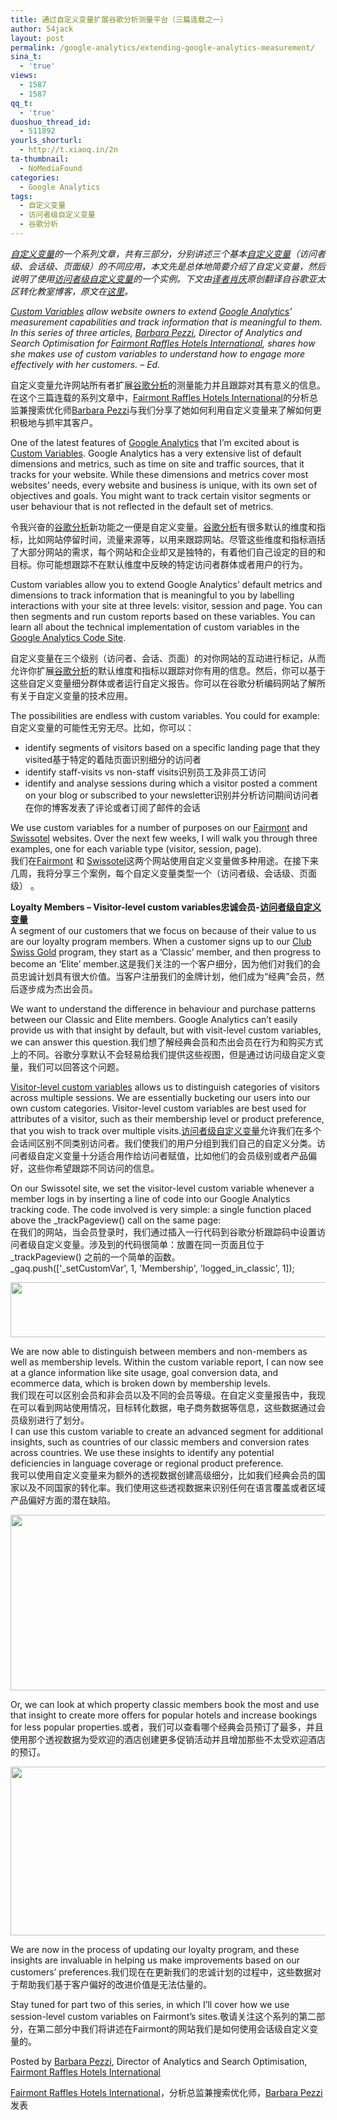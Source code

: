 ```yaml
---
title: 通过自定义变量扩展谷歌分析测量平台（三篇连载之一）
author: 54jack
layout: post
permalink: /google-analytics/extending-google-analytics-measurement/
sina_t:
  - 'true'
views:
  - 1587
  - 1587
qq_t:
  - 'true'
duoshuo_thread_id:
  - 511892
yourls_shorturl:
  - http://t.xiaoq.in/2n
ta-thumbnail:
  - NoMediaFound
categories:
  - Google Analytics
tags:
  - 自定义变量
  - 访问者级自定义变量
  - 谷歌分析
---
```

*<span class='wp_keywordlink_affiliate'><a href="https://xiaoq.in/tag/%e8%87%aa%e5%ae%9a%e4%b9%89%e5%8f%98%e9%87%8f/" title="查看自定义变量中的全部文章" target="_blank">自定义变量</a></span>的一个系列文章，共有三部分，分别讲述三个基本<span class='wp_keywordlink_affiliate'><a href="https://xiaoq.in/tag/%e8%87%aa%e5%ae%9a%e4%b9%89%e5%8f%98%e9%87%8f/" title="查看自定义变量中的全部文章" target="_blank">自定义变量</a></span>（访问者级、会话级、页面级）的不同应用，本文先是总体地简要介绍了自定义变量，然后说明了使用<span class='wp_keywordlink_affiliate'><a href="https://xiaoq.in/tag/%e8%ae%bf%e9%97%ae%e8%80%85%e7%ba%a7%e8%87%aa%e5%ae%9a%e4%b9%89%e5%8f%98%e9%87%8f/" title="查看访问者级自定义变量中的全部文章" target="_blank">访问者级自定义变量</a></span>的一个实例。下文由<span class='wp_keywordlink'><a href="http://www.yeezhe.com/" title="译者" target="_blank">译者</a></span><span class='wp_keywordlink'><a href="https://xiaoq.in/" title="肖庆" target="_blank">肖庆</a></span>原创翻译自谷歌亚太区转化教室博客，原文在<a title="通过自定义变量扩展谷歌分析测量平台，第一部分" href="http://conversionroom-japac.blogspot.com/2011/04/extending-google-analytics-measurement.html" target="_blank">这里</a>。*

*[Custom Variables][1] allow website owners to extend <span class='wp_keywordlink'><a href="https://xiaoq.in/google-analytics/" title="Google Analytics" target="_blank">Google Analytics</a></span>’ measurement capabilities and track information that is meaningful to them. In this series of three articles, [Barbara Pezzi][2], Director of Analytics and Search Optimisation for [Fairmont Raffles Hotels International][3], shares how she makes use of custom variables to understand how to engage more effectively with her customers. – Ed.*

自定义变量允许网站所有者扩展<span class='wp_keywordlink'><a href="https://xiaoq.in/google-analytics/" title="谷歌分析" target="_blank">谷歌分析</a></span>的测量能力并且跟踪对其有意义的信息。在这个三篇连载的系列文章中，[Fairmont Raffles Hotels International][3]的分析总监兼搜索优化师[Barbara Pezzi][2]与我们分享了她如何利用自定义变量来了解如何更积极地与抓牢其客户。

One of the latest features of [Google Analytics][4] that I’m excited about is [Custom Variables][1]. Google Analytics has a very extensive list of default dimensions and metrics, such as time on site and traffic sources, that it tracks for your website. While these dimensions and metrics cover most websites’ needs, every website and business is unique, with its own set of objectives and goals. You might want to track certain visitor segments or user behaviour that is not reflected in the default set of metrics.

令我兴奋的<span class='wp_keywordlink_affiliate'><a href="https://xiaoq.in/tag/%e8%b0%b7%e6%ad%8c%e5%88%86%e6%9e%90/" title="查看谷歌分析中的全部文章" target="_blank">谷歌分析</a></span>新功能之一便是自定义变量。<span class='wp_keywordlink_affiliate'><a href="https://xiaoq.in/tag/%e8%b0%b7%e6%ad%8c%e5%88%86%e6%9e%90/" title="查看谷歌分析中的全部文章" target="_blank">谷歌分析</a></span>有很多默认的维度和指标，比如网站停留时间，流量来源等，以用来跟踪网站。尽管这些维度和指标涵括了大部分网站的需求，每个网站和企业却又是独特的，有着他们自己设定的目的和目标。你可能想跟踪不在默认维度中反映的特定访问者群体或者用户的行为。

Custom variables allow you to extend Google Analytics’ default metrics and dimensions to track information that is meaningful to you by labelling interactions with your site at three levels: visitor, session and page. You can then segments and run custom reports based on these variables. You can learn all about the technical implementation of custom variables in the [Google Analytics Code Site][1].

自定义变量在三个级别（访问者、会话、页面）的对你网站的互动进行标记，从而允许你扩展<span class='wp_keywordlink_affiliate'><a href="https://xiaoq.in/tag/%e8%b0%b7%e6%ad%8c%e5%88%86%e6%9e%90/" title="查看谷歌分析中的全部文章" target="_blank">谷歌分析</a></span>的默认维度和指标以跟踪对你有用的信息。然后，你可以基于这些自定义变量细分群体或者运行自定义报告。你可以在谷歌分析编码网站了解所有关于自定义变量的技术应用。

The possibilities are endless with custom variables. You could for example:自定义变量的可能性无穷无尽。比如，你可以：

*   identify segments of visitors based on a specific landing page that they visited基于特定的着陆页面识别细分的访问者
*   identify staff-visits vs non-staff visits识别员工及非员工访问
*   identify and analyse sessions during which a visitor posted a comment on your blog or subscribed to your newsletter识别并分析访问期间访问者在你的博客发表了评论或者订阅了邮件的会话

We use custom variables for a number of purposes on our [Fairmont][5] and [Swissotel][6] websites. Over the next few weeks, I will walk you through three examples, one for each variable type (visitor, session, page).  
我们在[Fairmont][5] 和 [Swissotel][6]这两个网站使用自定义变量做多种用途。在接下来几周，我将分享三个案例，每个自定义变量类型一个（访问者级、会话级、页面级） 。

**Loyalty Members – Visitor-level custom variables忠诚会员-<span class='wp_keywordlink_affiliate'><a href="https://xiaoq.in/tag/%e8%ae%bf%e9%97%ae%e8%80%85%e7%ba%a7%e8%87%aa%e5%ae%9a%e4%b9%89%e5%8f%98%e9%87%8f/" title="查看访问者级自定义变量中的全部文章" target="_blank">访问者级自定义变量</a></span>**  
A segment of our customers that we focus on because of their value to us are our loyalty program members. When a customer signs up to our [Club Swiss Gold][7] program, they start as a ‘Classic’ member, and then progress to become an ‘Elite’ member.这是我们关注的一个客户细分，因为他们对我们的会员忠诚计划具有很大价值。当客户注册我们的金牌计划，他们成为“经典”会员，然后逐步成为杰出会员。

We want to understand the difference in behaviour and purchase patterns between our Classic and Elite members. Google Analytics can’t easily provide us with that insight by default, but with visit-level custom variables, we can answer this question.我们想了解经典会员和杰出会员在行为和购买方式上的不同。谷歌分享默认不会轻易给我们提供这些视图，但是通过访问级自定义变量，我们可以回答这个问题。

[Visitor-level custom variables][8] allows us to distinguish categories of visitors across multiple sessions. We are essentially bucketing our users into our own custom categories. Visitor-level custom variables are best used for attributes of a visitor, such as their membership level or product preference, that you wish to track over multiple visits.<span class='wp_keywordlink_affiliate'><a href="https://xiaoq.in/tag/%e8%ae%bf%e9%97%ae%e8%80%85%e7%ba%a7%e8%87%aa%e5%ae%9a%e4%b9%89%e5%8f%98%e9%87%8f/" title="查看访问者级自定义变量中的全部文章" target="_blank">访问者级自定义变量</a></span>允许我们在多个会话间区别不同类别访问者。我们使我们的用户分组到我们自己的自定义分类。访问者级自定义变量十分适合用作给访问者赋值，比如他们的会员级别或者产品偏好，这些你希望跟踪不同访问的信息。

On our Swissotel site, we set the visitor-level custom variable whenever a member logs in by inserting a line of code into our Google Analytics tracking code. The code involved is very simple: a single function placed above the _trackPageview() call on the same page:  
在我们的网站，当会员登录时，我们通过插入一行代码到谷歌分析跟踪码中设置访问者级自定义变量。涉及到的代码很简单：放置在同一页面且位于_trackPageview() 之前的一个简单的函数。  
\_gaq.push(['\_setCustomVar', 1, 'Membership', 'logged\_in\_classic', 1]);

<div>
  <a href="http://cdn.54jack.com/images/2011/06/image05.png" target="_blank"><img style="border: 0px;" src="http://cdn.54jack.com/images/2011/06/image05.png" alt="" width="640" height="88" border="0" /></a>
</div>

We are now able to distinguish between members and non-members as well as membership levels. Within the custom variable report, I can now see at a glance information like site usage, goal conversion data, and ecommerce data, which is broken down by membership levels.  
我们现在可以区别会员和非会员以及不同的会员等级。在自定义变量报告中，我现在可以看到网站使用情况，目标转化数据，电子商务数据等信息，这些数据通过会员级别进行了划分。  
I can use this custom variable to create an advanced segment for additional insights, such as countries of our classic members and conversion rates across countries. We use these insights to identify any potential deficiencies in language coverage or regional product preference.  
我可以使用自定义变量来为额外的透视数据创建高级细分，比如我们经典会员的国家以及不同国家的转化率。我们使用这些透视数据来识别任何在语言覆盖或者区域产品偏好方面的潜在缺陷。

<div>
  <a href="http://cdn.54jack.com/images/2011/06/image06.png" target="_blank"><img style="border: 0px;" src="http://cdn.54jack.com/images/2011/06/image06.png" alt="" width="640" height="281" border="0" /></a>
</div>

Or, we can look at which property classic members book the most and use that insight to create more offers for popular hotels and increase bookings for less popular properties.或者，我们可以查看哪个经典会员预订了最多，并且使用那个透视数据为受欢迎的酒店创建更多促销活动并且增加那些不太受欢迎酒店的预订。

<div>
  <a href="http://cdn.54jack.com/images/2011/06/image07.png" target="_blank"><img style="border: 0px;" src="http://cdn.54jack.com/images/2011/06/image07.png" alt="" width="640" height="270" border="0" /></a>
</div>

We are now in the process of updating our loyalty program, and these insights are invaluable in helping us make improvements based on our customers’ preferences.我们现在在更新我们的忠诚计划的过程中，这些数据对于帮助我们基于客户偏好的改进价值是无法估量的。

Stay tuned for part two of this series, in which I’ll cover how we use session-level custom variables on Fairmont’s sites.敬请关注这个系列的第二部分，在第二部分中我们将讲述在Fairmont的网站我们是如何使用会话级自定义变量的。

Posted by [Barbara Pezzi][2], Director of Analytics and Search Optimisation, [Fairmont Raffles Hotels International][3]

[Fairmont Raffles Hotels International][3]，分析总监兼搜索优化师，[Barbara Pezzi][2]发表

 [1]: http://code.google.com/apis/analytics/docs/tracking/gaTrackingCustomVariables.html
 [2]: http://www.linkedin.com/in/barbarapezzi
 [3]: http://www.frhi.com/
 [4]: http://www.google.com/analytics/
 [5]: http://www.fairmont.com/
 [6]: http://www.swissotel.com/EN/Home
 [7]: http://csg.swissotel.com/index.php
 [8]: http://code.google.com/apis/analytics/docs/tracking/gaTrackingCustomVariables.html#visitorLevel